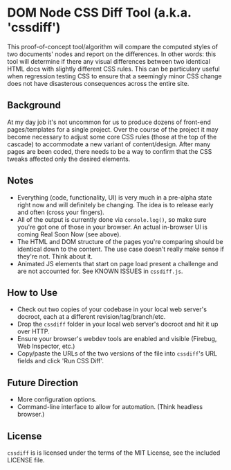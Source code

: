 DOM Node CSS Diff Tool  (a.k.a. 'cssdiff')
==========================================

This proof-of-concept tool/algorithm will compare the computed styles of two documents' nodes and report on the differences. In other words: this tool will determine if there any visual differences between two identical HTML docs with slightly different CSS rules. This can be particulary useful when regression testing CSS to ensure that a seemingly minor CSS change does not have disasterous consequences across the entire site.

Background
----------
At my day job it's not uncommon for us to produce dozens of front-end pages/templates for a single project. Over the course of the project it may become necessary to adjust some core CSS rules (those at the top of the cascade) to accommodate a new variant of content/design. After many pages are been coded, there needs to be a way to confirm that the CSS tweaks affected only the desired elements.


Notes
-----
 * Everything (code, functionality, UI) is very much in a pre-alpha state right now and will definitely be changing. The idea is to release early and often (cross your fingers).
 * All of the output is currently done via `console.log()`, so make sure you're got one of those in your browser. An actual in-browser UI is coming Real Soon Now (see above).
 * The HTML and DOM structure of the pages you're comparing should be identical down to the content. The use case doesn't really make sense if they're not. Think about it.
 * Animated JS elements that start on page load present a challenge and are not accounted for. See KNOWN ISSUES in `cssdiff.js`.


How to Use
----------
 * Check out two copies of your codebase in your local web server's docroot, each at a different revision/tag/branch/etc.
 * Drop the `cssdiff` folder in your local web server's docroot and hit it up over HTTP.
 * Ensure your browser's webdev tools are enabled and visible (Firebug, Web Inspector, etc.)
 * Copy/paste the URLs of the two versions of the file into `cssdiff`'s URL fields and click 'Run CSS Diff'.


Future Direction
----------------
 * More configuration options.
 * Command-line interface to allow for automation. (Think headless browser.)


License
-------
`cssdiff` is is licensed under the terms of the MIT License, see the included LICENSE file.

